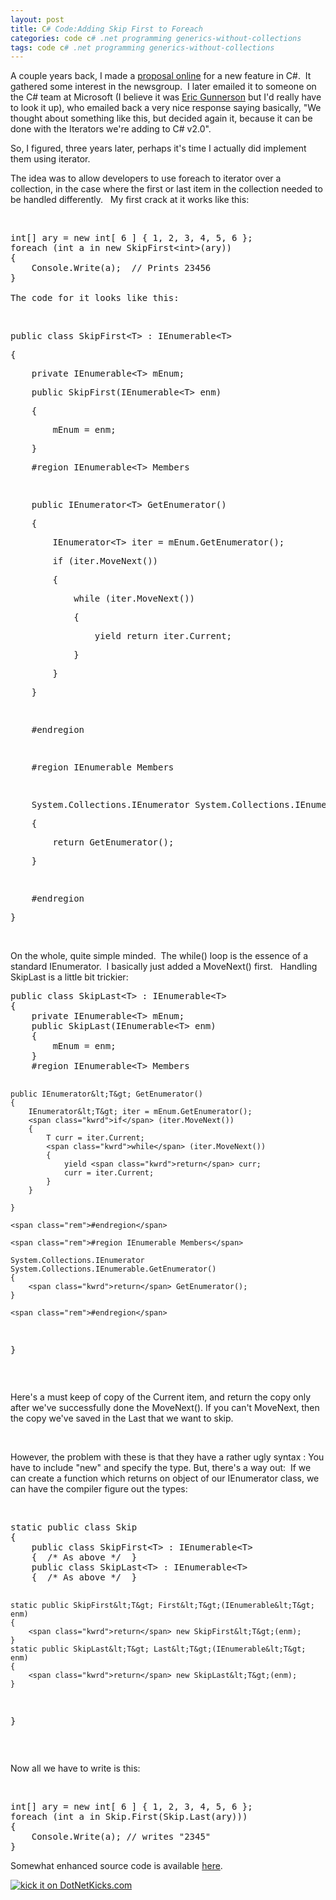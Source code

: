 ```yaml
---
layout: post
title: C# Code:Adding Skip First to Foreach
categories: code c# .net programming generics-without-collections
tags: code c# .net programming generics-without-collections
---
```


  <p>A couple years back, I made a <a href="http://groups.google.com/group/microsoft.public.dotnet.languages.csharp/browse_thread/thread/412fd19c65ea81de">proposal online</a> for a new feature in C#.  It gathered some interest in the newsgroup.  I later emailed it to someone on the C# team at Microsoft (I believe it was <a href="http://blogs.msdn.com/ericgu/default.aspx">Eric Gunnerson</a> but I'd really have to look it up), who emailed back a very nice response saying basically, "We thought about something like this, but decided again it, because it can be done with the Iterators we're adding to C# v2.0".</p> <p>So, I figured, three years later, perhaps it's time I actually did implement them using iterator.</p> <p>The idea was to allow developers to use foreach to iterator over a collection, in the case where the first or last item in the collection needed to be handled differently.   My first crack at it works like this:</p> <p> </p><pre class="csharpcode">int[] ary = new int[ 6 ] { 1, 2, 3, 4, 5, 6 };
<span class="kwrd">foreach</span> (int a <span class="kwrd">in</span> new SkipFirst&lt;int&gt;(ary))
{
    Console.Write(a);  // Prints 23456
}<br />
The code for it looks like this:</pre>
<p> </p>
<div class="csharpcode"><pre class="alt">public class SkipFirst&lt;T&gt; : IEnumerable&lt;T&gt;</pre><pre>{</pre><pre class="alt">    <span class="kwrd">private</span> IEnumerable&lt;T&gt; mEnum;</pre><pre>    public SkipFirst(IEnumerable&lt;T&gt; enm)</pre><pre class="alt">    {</pre><pre>        mEnum = enm;</pre><pre class="alt">    }</pre><pre>    <span class="rem">#region IEnumerable&lt;T&gt; Members</span></pre><pre class="alt"> </pre><pre>    public IEnumerator&lt;T&gt; GetEnumerator()</pre><pre class="alt">    {</pre><pre>        IEnumerator&lt;T&gt; iter = mEnum.GetEnumerator();</pre><pre class="alt">        <span class="kwrd">if</span> (iter.MoveNext())</pre><pre>        {</pre><pre class="alt">            <span class="kwrd">while</span> (iter.MoveNext())</pre><pre>            {</pre><pre class="alt">                yield <span class="kwrd">return</span> iter.Current;</pre><pre>            }</pre><pre class="alt">        }</pre><pre>    }</pre><pre class="alt"> </pre><pre>    <span class="rem">#endregion</span></pre><pre class="alt"> </pre><pre>    <span class="rem">#region IEnumerable Members</span></pre><pre class="alt"> </pre><pre>    System.Collections.IEnumerator System.Collections.IEnumerable.GetEnumerator()</pre><pre class="alt">    {</pre><pre>        <span class="kwrd">return</span> GetEnumerator();</pre><pre class="alt">    }</pre><pre> </pre><pre class="alt">    <span class="rem">#endregion</span></pre><pre>}</pre></div>
<p> </p>
<p>On the whole, quite simple minded.  The while() loop is the essence of a standard IEnumerator.  I basically just added a MoveNext() first.   Handling SkipLast is a little bit trickier:</p><pre class="csharpcode">public class SkipLast&lt;T&gt; : IEnumerable&lt;T&gt;
{
    <span class="kwrd">private</span> IEnumerable&lt;T&gt; mEnum;
    public SkipLast(IEnumerable&lt;T&gt; enm)
    {
        mEnum = enm;
    }
    <span class="rem">#region IEnumerable&lt;T&gt; Members</span>

    public IEnumerator&lt;T&gt; GetEnumerator()
    {
        IEnumerator&lt;T&gt; iter = mEnum.GetEnumerator();
        <span class="kwrd">if</span> (iter.MoveNext())
        {
            T curr = iter.Current;
            <span class="kwrd">while</span> (iter.MoveNext())
            {
                yield <span class="kwrd">return</span> curr;
                curr = iter.Current;
            }
        }

    }

    <span class="rem">#endregion</span>

    <span class="rem">#region IEnumerable Members</span>

    System.Collections.IEnumerator System.Collections.IEnumerable.GetEnumerator()
    {
        <span class="kwrd">return</span> GetEnumerator();
    }

    <span class="rem">#endregion</span>
}
</pre>
<p> </p>
<p>Here's a must keep of copy of the Current item, and return the copy only after we've successfully done the MoveNext(). If you can't MoveNext, then the copy we've saved in the Last that we want to skip.</p>
<p> </p>
<p>However, the problem with these is that they have a rather ugly syntax : You have to include "new" and specify the type. But, there's a way out:  If we can create a function which returns on object of our IEnumerator class, we can have the compiler figure out the types:</p>
<p> </p><pre class="csharpcode">static public class Skip
{
    public class SkipFirst&lt;T&gt; : IEnumerable&lt;T&gt;
    {  /* As above */  }
    public class SkipLast&lt;T&gt; : IEnumerable&lt;T&gt;
    {  /* As above */  }

    static public SkipFirst&lt;T&gt; First&lt;T&gt;(IEnumerable&lt;T&gt; enm)
    {
        <span class="kwrd">return</span> new SkipFirst&lt;T&gt;(enm);
    }
    static public SkipLast&lt;T&gt; Last&lt;T&gt;(IEnumerable&lt;T&gt; enm)
    {
        <span class="kwrd">return</span> new SkipLast&lt;T&gt;(enm);
    }
}</pre>
<p> </p>Now all we have to write is this: 
<p> </p><pre class="csharpcode">int[] ary = new int[ 6 ] { 1, 2, 3, 4, 5, 6 };
<span class="kwrd">foreach</span> (int a <span class="kwrd">in</span> Skip.First(Skip.Last(ary)))
{
    Console.Write(a); // writes <span class="str">"2345"</span>
}
</pre>
<p>Somewhat enhanced source code is available <a href="http://honestillusion.com/files/folders/c-sharp/entry4396.aspx">here</a>.</p><a href="http://www.dotnetkicks.com/kick/?url=http://honestillusion.com/blogs/blog_0/archive/2007/02/05/c-code-adding-skip-first-to-foreach.aspx"><img alt="kick it on DotNetKicks.com" src="http://www.dotnetkicks.com/Services/Images/KickItImageGenerator.ashx?url=http://honestillusion.com/blogs/blog_0/archive/2007/02/05/c-code-adding-skip-first-to-foreach.aspx" border="0" /></a>